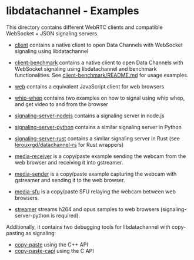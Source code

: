 # libdatachannel - Examples

This directory contains different WebRTC clients and compatible WebSocket + JSON signaling servers.

- [client](client) contains a native client to open Data Channels with WebSocket signaling using libdatachannel
- [client-benchmark](client-benchmark)  contains a native client to open Data Channels with WebSocket signaling using libdatachannel and benchmark functionalities. See [client-benchmark/README.md](client-benchmark/README.md) for usage examples.
- [web](web) contains a equivalent JavaScript client for web browsers
- [whip-whep](whip-whep) contains two examples on how to signal using whip whep, and get video to and from the browser
- [signaling-server-nodejs](signaling-server-nodejs) contains a signaling server in node.js
- [signaling-server-python](signaling-server-python) contains a similar signaling server in Python
- [signaling-server-rust](signaling-server-rust) contains a similar signaling server in Rust (see [lerouxrgd/datachannel-rs](https://github.com/lerouxrgd/datachannel-rs) for Rust wrappers)

- [media-receiver](media-receiver) is a copy/paste example sending the webcam from the web browser and receiving it into gstreamer.
- [media-sender](media-sender) is a copy/paste example capturing the webcam with gstreamer and sending it to the web browser.
- [media-sfu](media-sfu) is a copy/paste SFU relaying the webcam between web browsers.
- [streamer](streamer) streams h264 and opus samples to web browsers (signaling-server-python is required).

Additionally, it contains two debugging tools for libdatachannel with copy-pasting as signaling:
- [copy-paste](copy-paste) using the C++ API
- [copy-paste-capi](copy-paste-capi) using the C API

